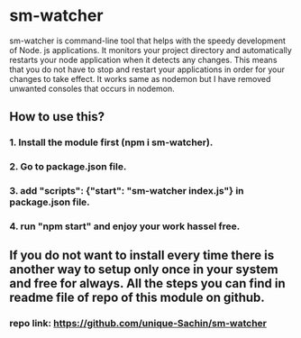 # sm-watcher

sm-watcher is command-line tool that helps with the speedy development of Node. js applications.
It monitors your project directory and automatically restarts your node application when it detects any changes.
This means that you do not have to stop and restart your applications in order for your changes to take effect.
It works same as nodemon but I have removed unwanted consoles that occurs in nodemon.

## How to use this?

### 1. Install the module first (npm i sm-watcher).

### 2. Go to package.json file.

### 3. add "scripts": {"start": "sm-watcher index.js"} in package.json file.

### 4. run "npm start" and enjoy your work hassel free.

## If you do not want to install every time there is another way to setup only once in your system and free for always. All the steps you can find in readme file of repo of this module on github.

### repo link: https://github.com/unique-Sachin/sm-watcher
